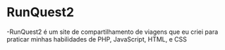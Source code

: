 # RunQuest2
-RunQuest2 é um site de compartilhamento de viagens que eu criei para praticar minhas habilidades de PHP, JavaScript, HTML, e CSS
